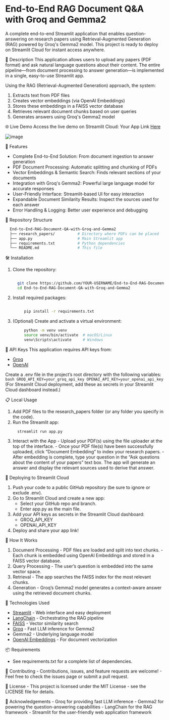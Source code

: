 # End-to-End RAG Document Q&A with Groq and Gemma2
A complete end-to-end Streamlit application that enables question-answering on research papers using Retrieval-Augmented Generation (RAG) powered by Groq's Gemma2 model. This project is ready to deploy on Streamlit Cloud for instant access anywhere.

📝 Description
This application allows users to upload any papers (PDF format) and ask natural language questions about their content. The entire pipeline—from document processing to answer generation—is implemented in a single, easy-to-use Streamlit app.

Using the RAG (Retrieval-Augmented Generation) approach, the system:

1. Extracts text from PDF files
2. Creates vector embeddings (via OpenAI Embeddings)
3. Stores these embeddings in a FAISS vector database
4. Retrieves relevant document chunks based on user queries
5. Generates answers using Groq's Gemma2 model

🌐 Live Demo
Access the live demo on Streamlit Cloud:
Your App Link [Here](https://end-to-end-rag-document-q-a-with-groq-and-gemma2-fjkivy2gnwufn.streamlit.app/)

![image](https://github.com/user-attachments/assets/e00a8d06-7b3f-4cc7-899a-265fcde825f7)

🚀 Features
  - Complete End-to-End Solution: From document ingestion to answer generation
  - PDF Document Processing: Automatic splitting and chunking of PDFs
  - Vector Embeddings & Semantic Search: Finds relevant sections of your documents
  - Integration with Groq's Gemma2: Powerful large language model for accurate responses
  - User-Friendly Interface: Streamlit-based UI for easy interaction
  - Expandable Document Similarity Results: Inspect the sources used for each answer
  - Error Handling & Logging: Better user experience and debugging

📂 Repository Structure
  ```bash
    End-to-End-RAG-Document-QA-with-Groq-and-Gemma2
    ├── research_papers/          # Directory where PDFs can be placed
    ├── app.py                    # Main Streamlit app
    ├── requirements.txt          # Python dependencies
    └── README.md                 # This file

  ```

🛠️ Installation
1. Clone the repository:
    ``` bash
 
      git clone https://github.com/YOUR-USERNAME/End-to-End-RAG-Document-QA-with-Groq-and-Gemma2.git
      cd End-to-End-RAG-Document-QA-with-Groq-and-Gemma2
    
    ```

3. Install required packages:
   ``` bash
   
        pip install -r requirements.txt
   
   ```
4. (Optional) Create and activate a virtual environment:
   
   ``` bash
        python -m venv venv
        source venv/bin/activate  # macOS/Linux
        venv\Scripts\activate     # Windows
   ```

  🔑 API Keys
  This application requires API keys from:
  - [Groq](https://console.groq.com/playground)
  - [OpenAI](https://platform.openai.com/docs/overview)

Create a .env file in the project’s root directory with the following variables:
    ``` bash
      GROQ_API_KEY=your_groq_api_key
      OPENAI_API_KEY=your_openai_api_key
    ```
(For Streamlit Cloud deployment, add these as secrets in your Streamlit Cloud dashboard instead.)

📋 Local Usage
  1. Add PDF files to the research_papers folder (or any folder you specify in the code).
  2. Run the Streamlit app:
      ``` bash
        streamlit run app.py
      ```
  3. Interact with the App
    - Upload your PDF(s) using the file uploader at the top of the interface.
    - Once your PDF file(s) have been successfully uploaded, click “Document Embedding” to index your research papers.
    - After embedding is complete, type your question in the “Ask questions about the content of your papers” text box.
  The app will generate an answer and display the relevant sources used to derive that answer.

🚀 Deploying to Streamlit Cloud
  1. Push your code to a public GitHub repository (be sure to ignore or exclude .env).
  2. Go to Streamlit Cloud and create a new app:
      - Select your GitHub repo and branch.
      - Enter app.py as the main file.
  3. Add your API keys as secrets in the Streamlit Cloud dashboard:
      - GROQ_API_KEY
      - OPENAI_API_KEY
  4. Deploy and share your app link!

🧩 How It Works
  1. Document Processing
    - PDF files are loaded and split into text chunks.
    - Each chunk is embedded using OpenAI Embeddings and stored in a FAISS vector database.
  2. Query Processing
    - The user’s question is embedded into the same vector space.
  3. Retrieval
    - The app searches the FAISS index for the most relevant chunks.
  4. Generation
    - Groq’s Gemma2 model generates a context-aware answer using the retrieved document chunks.

🔧 Technologies Used
  - [Streamlit](https://streamlit.io/) - Web interface and easy deployment
  - [LangChain](https://www.langchain.com/) - Orchestrating the RAG pipeline
  - [FAISS](https://github.com/facebookresearch/faiss) - Vector similarity search
  - [Groq](https://groq.com/) - Fast LLM inference for Gemma2
  - Gemma2 - Underlying language model
  - [OpenAI Embeddings](https://platform.openai.com/docs/guides/embeddings) - For document vectorization

📦 Requirements
  - See requirements.txt for a complete list of dependencies.
    
🤝 Contributing
    - Contributions, issues, and feature requests are welcome!
    - Feel free to check the issues page or submit a pull request.

📄 License
    - This project is licensed under the MIT License - see the LICENSE file for details.
    
🙏 Acknowledgements
    - Groq for providing fast LLM inference
    - Gemma2 for powering the question-answering capabilities
    - LangChain for the RAG framework
    - Streamlit for the user-friendly web application framework
          
